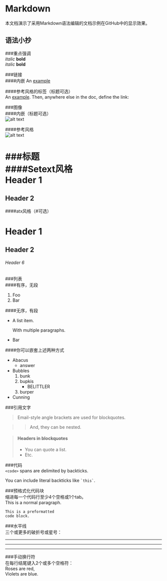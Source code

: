 Markdown  
========  
本文档演示了采用Markdown语法编辑的文档示例在GitHub中的显示效果。  
  
语法小抄  
-------  
  
###重点强调  
*italic*   **bold**  
_italic_   __bold__  
 
###链接  
####内嵌 
An [example](http://url.com/ "Title")  

####参考风格的标签（标题可选）  
An [example][id]. Then, anywhere
else in the doc, define the link:

  [id]: http://example.com/  "Title"  
  
###图像  
####内嵌（标题可选）  
![alt text](/path/img.jpg "Title")  
 
####参考风格  
![alt text][id]

[id]: /url/to/img.jpg "Title"  

###标题    
####Setext风格    
Header 1  
========  

Header 2  
--------    

####atx风格（#可选）  
# Header 1 #  

## Header 2 ##  

###### Header 6  

###列表  
####有序，无段  
1.  Foo
2.  Bar  
 
####无序，有段  
*   A list item.

    With multiple paragraphs.

*   Bar  
  
####你可以嵌套上述两种方式  
*   Abacus
    * answer
*   Bubbles
    1.  bunk
    2.  bupkis
        * BELITTLER
    3. burper
*   Cunning  
 
###引用文字  
> Email-style angle brackets
> are used for blockquotes.

> > And, they can be nested.

> #### Headers in blockquotes
> 
> * You can quote a list.
> * Etc.  
  
###代码  
`<code>` spans are delimited
by backticks.

You can include literal backticks
like `` `this` ``.  
 
###预格式化代码块  
缩进每一个代码行至少4个空格或1个tab。  
This is a normal paragraph.

    This is a preformatted
    code block.  
  
###水平线     
三个或更多的破折号或星号：

--- 

* * *

- - - - 
 
###手动换行符  
在每行结尾键入2个或多个空格符：  
Roses are red,     
Violets are blue.  
